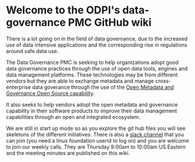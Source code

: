 # Welcome to the ODPI's data-governance PMC GitHub wiki

There is a lot going on in the field of data governance, due to the increased use of data intensive applications and the corresponding rise in regulations around safe data use.

The Data Governance PMC is seeking to help organizations adopt good data governance practices through the use of open data tools, engines and data management platforms.  These technologies may be from different vendors but they are able to exchange metadata and manage cross-enterprise data goverance through the use of the [Open Metadata and Governance Open Source capability](https://odpi.github.io/data-governance/Open-Metadata-and-Governance).  

It also seeks to help vendors adopt the open metadata and governance capability in their software products to improve their data management capabilities through an open and integrated ecosystem. 

We are still in start up mode so as you explore the git hub files you will see skeletons of the different initiatives. There is also a [slack channel](https://odpi.slack.com/messages/C7E9FB0LT) that you can join (you need a linux foundation userid to log on) and you are welcome to join our weekly calls. They are Thursday 9:00am to 10:00am US Eastern and the meeting minutes are published on this wiki.
